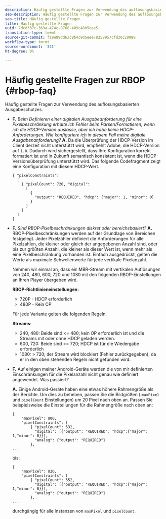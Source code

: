 ```yaml
---
description: Häufig gestellte Fragen zur Verwendung des auflösungsbasierten Ausgabeschutzes.
seo-description: Häufig gestellte Fragen zur Verwendung des auflösungsbasierten Ausgabeschutzes.
seo-title: Häufig gestellte Fragen
title: Häufig gestellte Fragen
uuid: 7dcd337c-369a-474c-8768-409c48b5cee5
translation-type: tm+mt
source-git-commit: fa9e89dd63c8b4c9d6eee78258957cfd30c29088
workflow-type: tm+mt
source-wordcount: '331'
ht-degree: 0%

---
```



# Häufig gestellte Fragen zur RBOP {#rbop-faq}

Häufig gestellte Fragen zur Verwendung des auflösungsbasierten Ausgabeschutzes.

* **F.** *Beim Definieren einer digitalen Ausgabeanforderung für eine Pixelbeschränkung erhalte ich Fehler beim Parsen/Formatieren, wenn ich die HDCP-Version auslasse, aber ich habe keine HDCP-Anforderungen. Wie konfiguriere ich in diesem Fall meine digitale Ausgabenanforderung?* **A.** Da die Überprüfung der HDCP-Version im Client derzeit nicht unterstützt wird, empfiehlt Adobe, die HDCP-Version auf  `1.0`. Dadurch wird sichergestellt, dass Ihre Konfiguration korrekt formatiert ist und in Zukunft semantisch konsistent ist, wenn die HDCP-Versionsüberprüfung unterstützt wird. Das folgende Codefragment zeigt eine Konfiguration mit diesem HDCP-Wert.

   ```
   { "pixelConstraints":  
     [  
       { "pixelCount": 720, "digital":  
         [  
           {  
             "output": "REQUIRED", "hdcp": {"major": 1, "minor": 0}  
           }  
         ]  
       }  
     ]  
   }
   ```

* **F.** *Sind RBOP-Pixelbeschränkungen diskret oder bereichsbasiert?* **A.** RBOP-Pixelbeschränkungen werden auf der Grundlage von Bereichen festgelegt. Jeder Pixelzähler definiert die Anforderungen für alle Pixelzahlen, die kleiner oder gleich der angegebenen Anzahl sind, oder bis zur größten Anzahl, die kleiner als dieser Wert ist, wenn mehr als eine Pixelbeschränkung vorhanden ist. Einfach ausgedrückt, gelten die Werte als maximale Schwellenwerte für jede vertikale Pixelanzahl.

   Nehmen wir einmal an, dass ein MBR-Stream mit vertikalen Auflösungen von 240, 480, 600, 720 und 1080 mit den folgenden RBOP-Einstellungen an Ihren Player übergeben wird.

   **RBOP-Richtlinieneinstellungen:**

   * 720P - HDCP erforderlich
   * 480P - Kein OP

   Für jede Variante gelten die folgenden Regeln.

   **Streams:**

   * 240, 480: Beide sind &lt;= 480; kein OP erforderlich ist und die Streams mit oder ohne HDCP geladen werden.
   * 600, 720: Beide sind &lt;= 720; HDCP ist für die Wiedergabe erforderlich
   * 1080: > 720; der Stream wird blockiert (Fehler zurückgegeben), da er in den oben stehenden Regeln nicht gefunden wird.


* **F.** Auf einigen meiner Android-Geräte werden die von mir definierten Einschränkungen für die Pixelanzahl nicht genau wie definiert angewendet. Was passiert?

   **A.** Einige Android-Geräte haben eine etwas höhere Rahmengröße als der Berichte. Um dies zu beheben, passen Sie die Bildgrößen ( `maxPixel` und `pixelCount` Einstellungen) um 20 Pixel nach oben an. Passen Sie beispielsweise die Einstellungen für die Rahmengröße nach oben an:

   ```
   { 
       "maxPixel": 800, 
       "pixelConstraints": [ 
           { "pixelCount": 532, 
             "digital": [{"output": "REQUIRED", "hdcp":{"major": 1,"minor": 0}}], 
             "analog": {"output": "REQUIRED"} 
           }, 
   ... 
   ```

   bis:

   ```
   { 
       "maxPixel": 820, 
       "pixelConstraints": [ 
           { "pixelCount": 552, 
             "digital": [{"output": "REQUIRED", "hdcp":{"major": 1,"minor": 0}}], 
             "analog": {"output": "REQUIRED"} 
           }, 
   ... 
   ```

   durchgängig für alle Instanzen von `maxPixel` und `pixelCount`.

